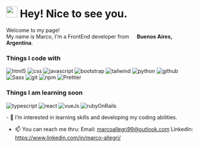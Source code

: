<h1><img src="https://emojis.slackmojis.com/emojis/images/1531849430/4246/blob-sunglasses.gif?1531849430" width="30"/> Hey! Nice to see you.</h1>

<p>Welcome to my page! </br> My name is Marco, I'm a FrontEnd developer from <img src="https://cdn-icons-png.flaticon.com/512/330/330487.png" width="13"/> <b>Buenos Aires, Argentina</b>.</p>
<h3>Things I code with</h3>
<p>
  <img alt="html5" src="https://img.shields.io/badge/-HTML5-E34F26?style=flat-square&logo=html5&logoColor=white" />
  <img alt="css" src="https://img.shields.io/badge/-Css-blue?style=flat-square&logo=css3&logoColor=white" />
  <img alt="javascript" src="https://img.shields.io/badge/-Javascript-yellow?style=flat-square&logo=javascript&logoColor=black" />
  <img alt="bootstrap" src="https://img.shields.io/badge/-Bootstrap-pink?style=flat-square&logo=bootstrap&logoColor=white" />
  <img alt="tailwind" src="https://img.shields.io/badge/-Tailwind-informational?style=flat-square&logo=tailwind&logoColor=black" />
  <img alt="python" src="https://img.shields.io/badge/-Python-blueviolet?style=flat-square&logo=python&logoColor=white" />
  <img alt="github" src="https://img.shields.io/badge/-Github-success?style=flat-square&logo=github&logoColor=black" />
  <img alt="Sass" src="https://img.shields.io/badge/-Sass-CC6699?style=flat-square&logo=sass&logoColor=white" />
  <img alt="git" src="https://img.shields.io/badge/-Git-F05032?style=flat-square&logo=git&logoColor=white" />
  <img alt="npm" src="https://img.shields.io/badge/-NPM-CB3837?style=flat-square&logo=npm&logoColor=white" />
  <img alt="Prettier" src="https://img.shields.io/badge/-Prettier-F7B93E?style=flat-square&logo=prettier&logoColor=white" />
</p>

<h3>Things I am learning soon</h3>
<p>
  <img alt="typescript" src="https://img.shields.io/badge/-Typescript-E34F26?style=flat-square&logo=typescript&logoColor=white" />
  <img alt="react" src="https://img.shields.io/badge/-React-blue?style=flat-square&logo=react&logoColor=black" />
  <img alt="vueJs" src="https://img.shields.io/badge/-VueJs-green?style=flat-square&logo=vuedotjs&logoColor=black" />
  <img alt="rubyOnRails" src="https://img.shields.io/badge/-Ruby-E34F26?style=flat-square&logo=ruby&logoColor=white" />
</p>
- 👀 I’m interested in learning skills and developing my coding abilities. 




- 📫 You can reach me thru: 
Email: marcoallegri99@outlook.com
LinkedIn: https://www.linkedin.com/in/marco-allegri/


<!---
AllegriM/AllegriM is a ✨ special ✨ repository because its `README.md` (this file) appears on your GitHub profile.
You can click the Preview link to take a look at your changes.
--->
